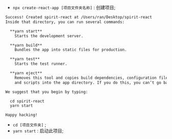 * `npx create-react-app [项目文件夹名称]` : 创建项目; 

``` md
Success! Created spirit-react at /Users/ran/Desktop/spirit-react
Inside that directory, you can run several commands:

  **yarn start**
    Starts the development server.

  **yarn build**
    Bundles the app into static files for production.

  **yarn test**
    Starts the test runner.

  **yarn eject**
    Removes this tool and copies build dependencies, configuration files
    and scripts into the app directory. If you do this, you can’t go back!

We suggest that you begin by typing:

  cd spirit-react
  yarn start

Happy hacking!
```

* `cd [项目文件夹]` ; 
* `yarn start` : 启动此项目; 

